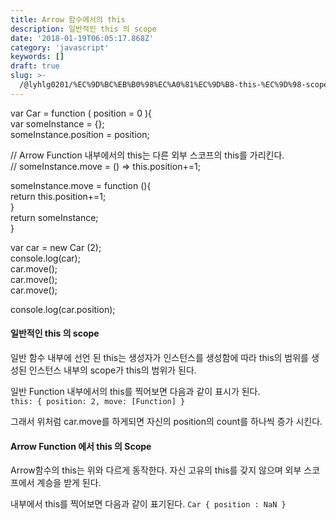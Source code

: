 ```yaml
---
title: Arrow 함수에서의 this
description: 일반적인 this 의 scope
date: '2018-01-19T06:05:17.868Z'
category: 'javascript'
keywords: []
draft: true
slug: >-
  /@lyhlg0201/%EC%9D%BC%EB%B0%98%EC%A0%81%EC%9D%B8-this-%EC%9D%98-scope-4c0e716b4c3c
---
```


var Car = function ( position = 0 ){  
 var someInstance = {};  
 someInstance.position = position;

// Arrow Function 내부에서의 this는 다른 외부 스코프의 this를 가리킨다.  
 // someInstance.move = () => this.position+=1;

someInstance.move = function (){  
 return this.position+=1;  
 }  
 return someInstance;  
}

var car = new Car (2);  
console.log(car);  
car.move();  
car.move();  
car.move();

console.log(car.position);

#### 일반적인 this 의 scope

일반 함수 내부에 선언 된 this는 생성자가 인스턴스를 생성함에 따라 this의 범위를 생성된 인스턴스 내부의 scope가 this의 범위가 된다.

일반 Function 내부에서의 this를 찍어보면 다음과 같이 표시가 된다.   
`this: { position: 2, move: [Function] }`

그래서 위처럼 car.move를 하게되면 자신의 position의 count를 하나씩 증가 시킨다.

#### Arrow Function 에서 this 의 Scope

Arrow함수의 this는 위와 다르게 동작한다. 자신 고유의 this를 갖지 않으며 외부 스코프에서 계승을 받게 된다.

내부에서 this를 찍어보면 다음과 같이 표기된다. `Car { position : NaN }`
